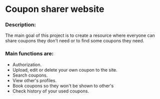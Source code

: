# Coupon sharer website

### Description:
The main goal of this project is to create a resource where everyone can share coupons they don't need or to find some coupons they need.

### Main functions are:
- Authorization.
- Upload, edit or delete your own coupon to the site.
- Search coupons.
- View other's profiles.
- Book coupons so they won't be shown to other's
- Check history of your used coupons.
